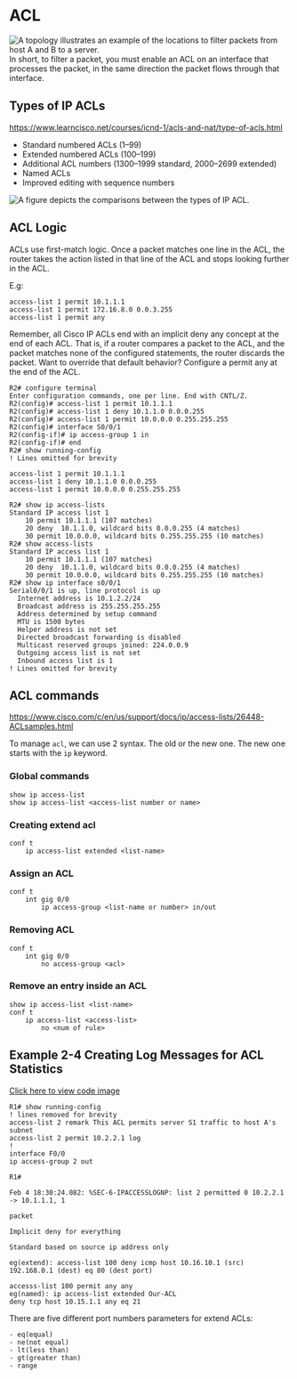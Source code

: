 # ACL
![A topology illustrates an example of the locations to filter packets from host A and B to a server.](https://learning.oreilly.com/library/view/ccna-200-301-official/9780135262726/graphics/02fig01.jpg)
In short, to filter a packet, you must enable an ACL on an interface that processes the packet, in the same direction the packet flows through that interface.

## Types of IP ACLs
https://www.learncisco.net/courses/icnd-1/acls-and-nat/type-of-acls.html

- Standard numbered ACLs (1–99)
- Extended numbered ACLs (100–199)
- Additional ACL numbers (1300–1999 standard, 2000–2699 extended)
- Named ACLs
- Improved editing with sequence numbers

![A figure depicts the comparisons between the types of IP ACL.](https://learning.oreilly.com/library/view/ccna-200-301-official/9780135262726/graphics/02fig03.jpg)

## ACL Logic
ACLs use first-match logic. Once a packet matches one line in the ACL, the router takes the action listed in that line of the ACL and stops looking further in the ACL.

E.g:

	access-list 1 permit 10.1.1.1
	access-list 1 permit 172.16.8.0 0.0.3.255
	access-list 1 permit any

Remember, all Cisco IP ACLs end with an implicit deny any concept at the end of each ACL. That is, if a router compares a packet to the ACL, and the packet matches none of the configured statements, the router discards the packet. Want to override that default behavior? Configure a permit any at the end of the ACL.

	R2# configure terminal
	Enter configuration commands, one per line. End with CNTL/Z.
	R2(config)# access-list 1 permit 10.1.1.1
	R2(config)# access-list 1 deny 10.1.1.0 0.0.0.255
	R2(config)# access-list 1 permit 10.0.0.0 0.255.255.255
	R2(config)# interface S0/0/1
	R2(config-if)# ip access-group 1 in
	R2(config-if)# end
	R2# show running-config
	! Lines omitted for brevity

	access-list 1 permit 10.1.1.1
	access-list 1 deny 10.1.1.0 0.0.0.255
	access-list 1 permit 10.0.0.0 0.255.255.255

	R2# show ip access-lists
	Standard IP access list 1
	    10 permit 10.1.1.1 (107 matches)
	    20 deny  10.1.1.0, wildcard bits 0.0.0.255 (4 matches)
	    30 permit 10.0.0.0, wildcard bits 0.255.255.255 (10 matches)
	R2# show access-lists
	Standard IP access list 1
	    10 permit 10.1.1.1 (107 matches)
	    20 deny  10.1.1.0, wildcard bits 0.0.0.255 (4 matches)
	    30 permit 10.0.0.0, wildcard bits 0.255.255.255 (10 matches)
	R2# show ip interface s0/0/1
	Serial0/0/1 is up, line protocol is up
	  Internet address is 10.1.2.2/24
	  Broadcast address is 255.255.255.255
	  Address determined by setup command
	  MTU is 1500 bytes
	  Helper address is not set
	  Directed broadcast forwarding is disabled
	  Multicast reserved groups joined: 224.0.0.9
	  Outgoing access list is not set
	  Inbound access list is 1
	! Lines omitted for brevity


## ACL commands
https://www.cisco.com/c/en/us/support/docs/ip/access-lists/26448-ACLsamples.html

To manage `acl`, we can use 2 syntax. The old or the new one. The new one starts with the `ip` keyword.

### Global commands

	show ip access-list
	show ip access-list <access-list number or name>

### Creating extend acl

	conf t
		ip access-list extended <list-name>

### Assign an ACL

	conf t
		int gig 0/0
			ip access-group <list-name or number> in/out

### Removing ACL

	conf t
		int gig 0/0
			no access-group <acl>

### Remove an entry inside an ACL

	show ip access-list <list-name>
	conf t
		ip access-list <access-list>
			no <num of rule>

## Example 2-4 Creating Log Messages for ACL Statistics

[Click here to view code image](https://learning.oreilly.com/library/view/ccna-200-301-official/9780135262726/ch02_images.xhtml#exm02_04)

	R1# show running-config
	! lines removed for brevity
	access-list 2 remark This ACL permits server S1 traffic to host A's subnet
	access-list 2 permit 10.2.2.1 log
	!
	interface F0/0
	ip access-group 2 out

	R1#

	Feb 4 18:30:24.082: %SEC-6-IPACCESSLOGNP: list 2 permitted 0 10.2.2.1 -> 10.1.1.1, 1

	packet

	Implicit deny for everything

	Standard based on source ip address only

	eg(extend): access-list 100 deny icmp host 10.16.10.1 (src) 192.168.0.1 (dest) eq 80 (dest port)

	accesss-list 100 permit any any
	eg(named): ip access-list extended Our-ACL
	deny tcp host 10.15.1.1 any eq 21

There are five different port numbers parameters for extend ACLs:

    - eq(equal)
    - ne(not equal)
    - lt(less than)
    - gt(greater than)
    - range
